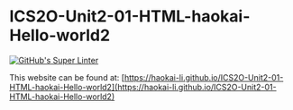 # ICS2O-Unit2-01-HTML-haokai-Hello-world2
[![GitHub's Super Linter](https://github.com/haokai-li/ICS2O-Unit2-01-HTML-haokai-Hello-world2/workflows/GitHub's%20Super%20Linter/badge.svg)](https://github.com/haokai-li/ICS2O-Unit2-01-HTML-haokai-Hello-world2/actions)

This website can be found at: [https://haokai-li.github.io/ICS2O-Unit2-01-HTML-haokai-Hello-world2](https://haokai-li.github.io/ICS2O-Unit2-01-HTML-haokai-Hello-world2)